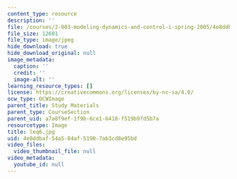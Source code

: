 ```yaml
---
content_type: resource
description: ''
file: /courses/2-003-modeling-dynamics-and-control-i-spring-2005/4e8ddbaf54a584af51907ab3cd8e95bd_leq6.jpg
file_size: 12601
file_type: image/jpeg
hide_download: true
hide_download_original: null
image_metadata:
  caption: ''
  credit: ''
  image-alt: ''
learning_resource_types: []
license: https://creativecommons.org/licenses/by-nc-sa/4.0/
ocw_type: OCWImage
parent_title: Study Materials
parent_type: CourseSection
parent_uid: a7a8f9ef-1f9b-6ce1-6418-f519b9fd5b7a
resourcetype: Image
title: leq6.jpg
uid: 4e8ddbaf-54a5-84af-5190-7ab3cd8e95bd
video_files:
  video_thumbnail_file: null
video_metadata:
  youtube_id: null
---
```

